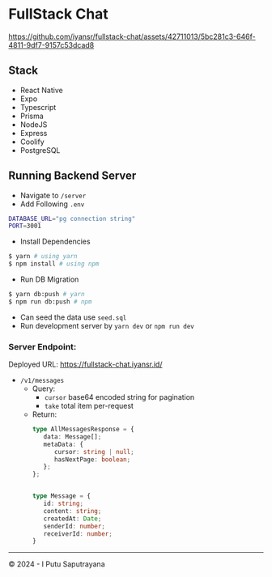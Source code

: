 # FullStack Chat


https://github.com/iyansr/fullstack-chat/assets/42711013/5bc281c3-646f-4811-9df7-9157c53dcad8


## Stack
- React Native
- Expo
- Typescript
- Prisma
- NodeJS
- Express
- Coolify
- PostgreSQL

## Running Backend Server

- Navigate to `/server`
- Add Following `.env`
  
```bash
DATABASE_URL="pg connection string"
PORT=3001
```
- Install Dependencies
  
```bash
$ yarn # using yarn 
$ npm install # using npm
```
- Run DB Migration
  
```bash
$ yarn db:push # yarn
$ npm run db:push # npm
```
- Can seed the data use `seed.sql`
- Run development server by `yarn dev` or `npm run dev`

### Server Endpoint:

Deployed URL: https://fullstack-chat.iyansr.id/

- `/v1/messages`
  - Query:
    - `cursor` base64 encoded string for pagination
    - `take` total item per-request
  - Return:
      ```typescript
      type AllMessagesResponse = {
         data: Message[];
         metaData: {
            cursor: string | null;
            hasNextPage: boolean;
         };
      };

     
      type Message = {
         id: string;
         content: string;
         createdAt: Date;
         senderId: number;
         receiverId: number;
      }
      ```

---
©️ 2024 - I Putu Saputrayana
